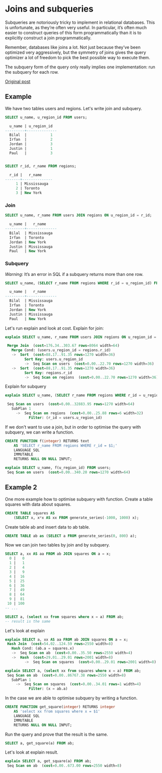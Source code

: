 # Joins and subqueries

Subqueries are notoriously tricky to implement in relational databases. This is unfortunate, as they’re often very useful. In particular, it’s often much easier to construct queries of this form programmatically than it is to explicitly construct a join programmatically.

Remember, databases like joins a lot. Not just because they’ve been optimized very aggressively, but the symmetry of joins gives the query optimizer a lot of freedom to pick the best possible way to execute them.

The subquery form of the query only really implies one implementation: run the subquery for each row.

[Original post](https://justinjaffray.com/join-the-ultimate-projection/)

## Example

We have two tables users and regions. Let's write join and subquery.

```sql
SELECT u_name, u_region_id FROM users;

  u_name | u_region_id
---------+--------------
  Bilal  |           1
  Irfan  |           2
  Jordan |           3
  Justin |           1
  Paul   |           3


SELECT r_id, r_name FROM regions;

  r_id |   r_name
-------+--------------
     1 | Mississauga
     2 | Toronto
     3 | New York
```

### Join

```sql
SELECT u_name, r_name FROM users JOIN regions ON u_region_id = r_id;

  u_name |   r_name
---------+--------------
  Bilal  | Mississauga
  Irfan  | Toronto
  Jordan | New York
  Justin | Mississauga
  Paul   | New York
```

### Subquery

_Warning_: It’s an error in SQL if a subquery returns more than one row.

```sql
SELECT u_name, (SELECT r_name FROM regions WHERE r_id = u_region_id) FROM users;

  u_name |   r_name
---------+--------------
  Bilal  | Mississauga
  Irfan  | Toronto
  Jordan | New York
  Justin | Mississauga
  Paul   | New York
```

Let's run explain and look at cost. Explain for join:

```sql
explain SELECT u_name, r_name FROM users JOIN regions ON u_region_id = r_id;

 Merge Join  (cost=176.34..303.67 rows=8064 width=64)
   Merge Cond: (users.u_region_id = regions.r_id)
   ->  Sort  (cost=88.17..91.35 rows=1270 width=36)
         Sort Key: users.u_region_id
         ->  Seq Scan on users  (cost=0.00..22.70 rows=1270 width=36)
   ->  Sort  (cost=88.17..91.35 rows=1270 width=36)
         Sort Key: regions.r_id
         ->  Seq Scan on regions  (cost=0.00..22.70 rows=1270 width=36)
```

Explain for subquery

```sql
explain SELECT u_name, (SELECT r_name FROM regions WHERE r_id = u_region_id) FROM users;

 Seq Scan on users  (cost=0.00..32883.95 rows=1270 width=64)
   SubPlan 1
     ->  Seq Scan on regions  (cost=0.00..25.88 rows=6 width=32)
           Filter: (r_id = users.u_region_id)
```

If we don't want to use a join, but in order to optimise the query with subquery, we can write a function.

```sql
CREATE FUNCTION f(integer) RETURNS text
    AS 'SELECT r_name FROM regions WHERE r_id = $1;'
    LANGUAGE SQL
    IMMUTABLE
    RETURNS NULL ON NULL INPUT;

explain SELECT u_name, f(u_region_id) FROM users;
 Seq Scan on users  (cost=0.00..340.20 rows=1270 width=64)
```

## Example 2

One more example how to optimise subquery with function. Create a table squares with data about squares.

```sql
CREATE TABLE squares AS
    (SELECT x, x*x AS xx FROM generate_series(-1000, 1000) x);
```

Create table ab and insert data to ab table.

```sql
CREATE TABLE ab as (SELECT a FROM generate_series(0, 800) a);
```

Now we can join two tables by join and by subquery.

```sql
SELECT a, xx AS aa FROM ab JOIN squares ON a = x;
  0 |   0
  1 |   1
  2 |   4
  3 |   9
  4 |  16
  5 |  25
  6 |  36
  7 |  49
  8 |  64
  9 |  81
 10 | 100
-- ...

SELECT a, (select xx from squares where x = a) FROM ab;
-- result is the same
```

Let's look at explain

```sql
explain SELECT a, xx AS aa FROM ab JOIN squares ON a = x;
 Hash Join  (cost=54.02..124.59 rows=2550 width=8)
   Hash Cond: (ab.a = squares.x)
   ->  Seq Scan on ab  (cost=0.00..35.50 rows=2550 width=4)
   ->  Hash  (cost=29.01..29.01 rows=2001 width=8)
         ->  Seq Scan on squares  (cost=0.00..29.01 rows=2001 width=8)

explain SELECT a, (select xx from squares where x = a) FROM ab;
 Seq Scan on ab  (cost=0.00..86767.38 rows=2550 width=8)
   SubPlan 1
     ->  Seq Scan on squares  (cost=0.00..34.01 rows=1 width=4)
           Filter: (x = ab.a)
```

In the case we are able to optimise subquery by writing a function.

```sql
CREATE FUNCTION get_square(integer) RETURNS integer
    AS 'select xx from squares where x = $1'
    LANGUAGE SQL
    IMMUTABLE
    RETURNS NULL ON NULL INPUT;
```

Run the query and prove that the result is the same.

```sql
SELECT a, get_square(a) FROM ab;
```

Let's look at explain result.

```sql
explain SELECT a, get_square(a) FROM ab;
 Seq Scan on ab  (cost=0.00..673.00 rows=2550 width=8)
```

